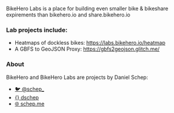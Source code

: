 BikeHero Labs is a place for building even smaller bike & bikeshare expirements than bikehero.io
and share.bikehero.io

### Lab projects include:
 * Heatmaps of dockless bikes: https://labs.bikehero.io/heatmap
 * A GBFS to GeoJSON Proxy: https://gbfs2geojson.glitch.me/


### About
BikeHero and BikeHero Labs are projects by Daniel Schep:
 * [🐦 @schep_](https://twitter.com/schep_)
 * [{} dschep](https://github.com/dschep)
 * [🌐 schep.me](https://schep.me)
